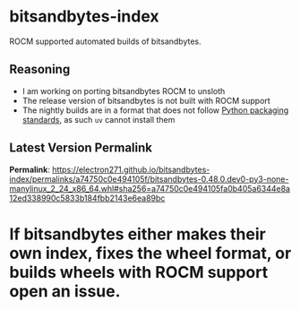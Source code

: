 # bitsandbytes-index

ROCM supported automated builds of bitsandbytes.

## Reasoning

- I am working on porting bitsandbytes ROCM to unsloth
- The release version of bitsandbytes is not built with ROCM support
- The nightly builds are in a format that does not follow [Python packaging standards](https://packaging.python.org/en/latest/specifications/binary-distribution-format/), as such `uv` cannot install them

## Latest Version Permalink

<!-- permalinks.py START -->
**Permalink**: https://electron271.github.io/bitsandbytes-index/permalinks/a74750c0e494105f/bitsandbytes-0.48.0.dev0-py3-none-manylinux_2_24_x86_64.whl#sha256=a74750c0e494105fa0b405a6344e8a12ed338990c5833b184fbb2143e6ea89bc
<!-- permalinks.py END -->

# If bitsandbytes either makes their own index, fixes the wheel format, or builds wheels with ROCM support open an issue.

